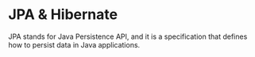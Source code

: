 # JPA & Hibernate

JPA stands for Java Persistence API, and it is a specification that defines how to persist data in Java applications.